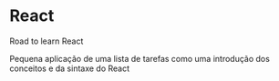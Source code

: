 # React
Road to learn React


Pequena aplicação de uma lista de tarefas como uma introdução dos conceitos e da sintaxe do React
